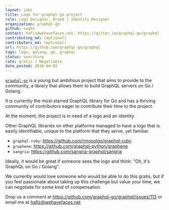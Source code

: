 ```yaml
---
layout: jobs
title: Logo for graphql-go project
role: Logo Designer, Brand / Identity Designer
organization: graphql-go
github: sogko
contact: hafiz@wehavefaces.net, https://gitter.im/graphql-go/graphql
contributing_md: (optional) 
contributors_md: (optional) 
url: https://github.com/graphql-go/graphql
tags: logo, golang, go, graphql
status: searching
rate: gratis / Negotiable
date_posted: 2016-04-02
---
```


[`graphql-go`](https://github.com/graphql-go/graphql) is a young but ambitious project that aims to provide to the community, a library that allows them to build GraphQL servers on Go / Golang.

It is currently the most starred GraphQL library for Go and has a thriving community of contributors eager to contribute their time to the project.

At the moment, the project is in need of a logo and an identity.

Other GraphQL libraries on other platforms managed to have a logo that is easily identifiable, unique to the platform that they serve, yet familiar.

- `graphql-ruby`: https://github.com/rmosolgo/graphql-ruby
- `graphene`: https://github.com/graphql-python/graphene
- `sangria`: https://github.com/sangria-graphql/sangria


Ideally, it would be great if someone sees the logo and think: "Oh, it's GraphQL on Go / Golang".

We currently would love someone who would be able to do this gratis, but if you feel passionate about taking up this challenge but value your time, we can negotiate for some kind of compensation.

Drop us a comment at https://github.com/graphql-go/graphql/issues/113 or email me at hafiz@wehavefaces.net
